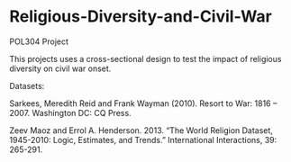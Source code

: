 # Religious-Diversity-and-Civil-War
<h>POL304 Project </h>
<p>This projects uses a cross-sectional design to test the impact of religious diversity on civil war onset.</p>
<p>Datasets:</p>
<p>Sarkees, Meredith Reid and Frank Wayman (2010). Resort to War: 1816 – 2007. Washington DC: CQ Press.</p>
<p>Zeev Maoz and Errol A. Henderson. 2013. “The World Religion Dataset, 1945-2010: Logic, Estimates, and Trends.” International Interactions, 39: 265-291.</p>
